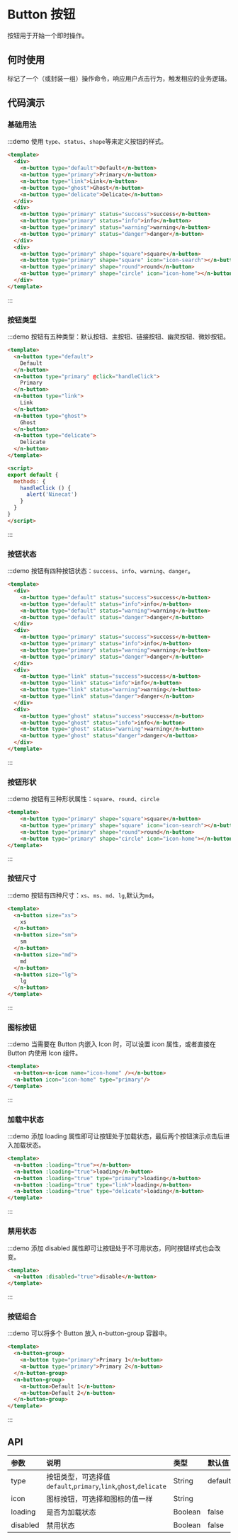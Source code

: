 # Button 按钮
按钮用于开始一个即时操作。

## 何时使用
标记了一个（或封装一组）操作命令，响应用户点击行为，触发相应的业务逻辑。

## 代码演示

### 基础用法
:::demo 使用 `type`、`status`、`shape`等来定义按钮的样式。
```html
<template>
  <div>
    <n-button type="default">Default</n-button>
    <n-button type="primary">Primary</n-button>
    <n-button type="link">Link</n-button>
    <n-button type="ghost">Ghost</n-button>
    <n-button type="delicate">Delicate</n-button>
  </div>
  <div>
    <n-button type="primary" status="success">success</n-button>
    <n-button type="primary" status="info">info</n-button>
    <n-button type="primary" status="warning">warning</n-button>
    <n-button type="primary" status="danger">danger</n-button>
  </div>
  <div>
    <n-button type="primary" shape="square">square</n-button>
    <n-button type="primary" shape="square" icon="icon-search"></n-button>
    <n-button type="primary" shape="round">round</n-button>
    <n-button type="primary" shape="circle" icon="icon-home"></n-button>
  </div>
</template>
```
:::


### 按钮类型
:::demo 按钮有五种类型：默认按钮、主按钮、链接按钮、幽灵按钮、微妙按钮。
```html
<template>
  <n-button type="default">
    Default
  </n-button>
  <n-button type="primary" @click="handleClick">
    Primary
  </n-button>
  <n-button type="link">
    Link
  </n-button>
  <n-button type="ghost">
    Ghost
  </n-button>
  <n-button type="delicate">
    Delicate
  </n-button>
</template>

<script>
export default {
  methods: {
    handleClick () {
      alert('Ninecat')
    }
  }
}
</script>

```
:::

### 按钮状态
:::demo 按钮有四种按钮状态：`success`、`info`、`warning`、`danger`。
```html
<template>
  <div>
    <n-button type="default" status="success">success</n-button>
    <n-button type="default" status="info">info</n-button>
    <n-button type="default" status="warning">warning</n-button>
    <n-button type="default" status="danger">danger</n-button>
  </div>
  <div>
    <n-button type="primary" status="success">success</n-button>
    <n-button type="primary" status="info">info</n-button>
    <n-button type="primary" status="warning">warning</n-button>
    <n-button type="primary" status="danger">danger</n-button>
  </div>
  <div>
    <n-button type="link" status="success">success</n-button>
    <n-button type="link" status="info">info</n-button>
    <n-button type="link" status="warning">warning</n-button>
    <n-button type="link" status="danger">danger</n-button>
  </div>
  <div>
    <n-button type="ghost" status="success">success</n-button>
    <n-button type="ghost" status="info">info</n-button>
    <n-button type="ghost" status="warning">warning</n-button>
    <n-button type="ghost" status="danger">danger</n-button>
  </div>
</template>
```

:::

### 按钮形状
:::demo 按钮有三种形状属性：`square`、`round`、`circle`
```html
<template>
    <n-button type="primary" shape="square">square</n-button>
    <n-button type="primary" shape="square" icon="icon-search"></n-button>
    <n-button type="primary" shape="round">round</n-button>
    <n-button type="primary" shape="circle" icon="icon-home"></n-button>
</template>
```
:::

### 按钮尺寸
:::demo 按钮有四种尺寸：`xs`、`ms`、`md`、`lg`,默认为`md`。
```html
<template>
  <n-button size="xs">
    xs
  </n-button>
  <n-button size="sm">
    sm
  </n-button>
  <n-button size="md">
    md
  </n-button>
  <n-button size="lg">
    lg
  </n-button>
</template>
```
:::


### 图标按钮

:::demo 当需要在 Button 内嵌入 Icon 时，可以设置 icon 属性，或者直接在 Button 内使用 Icon 组件。
```html
<template>
  <n-button><n-icon name="icon-home" /></n-button>
  <n-button icon="icon-home" type="primary"/>
</template>
```
:::

### 加载中状态

:::demo 添加 loading 属性即可让按钮处于加载状态，最后两个按钮演示点击后进入加载状态。
```html
<template>
  <n-button :loading="true"></n-button>
  <n-button :loading="true">loading</n-button>
  <n-button :loading="true" type="primary">loading</n-button>
  <n-button :loading="true" type="link">loading</n-button>
  <n-button :loading="true" type="delicate">loading</n-button>
</template>
```
:::

### 禁用状态

:::demo 添加 disabled 属性即可让按钮处于不可用状态，同时按钮样式也会改变。
```html
<template>
  <n-button :disabled="true">disable</n-button>
</template>
```
:::


### 按钮组合

:::demo 可以将多个 Button 放入 n-button-group 容器中。
```html
<template>
  <n-button-group>
    <n-button type="primary">Primary 1</n-button>
    <n-button type="primary">Primary 2</n-button>
  </n-button-group>
  <n-button-group>
    <n-button>Default 1</n-button>
    <n-button>Default 2</n-button>
  </n-button-group>
</template>
```
:::


## API

| 参数 | 说明 | 类型 | 默认值 |
| :--- | :--- | :--- | :--- |
| type | 按钮类型，可选择值`default`,`primary`,`link`,`ghost`,`delicate` | String | default |
| icon | 图标按钮，可选择和图标的值一样 | String |  |
| loading    | 是否为加载状态 | Boolean     | false |
| disabled    | 禁用状态 | Boolean     | false |
